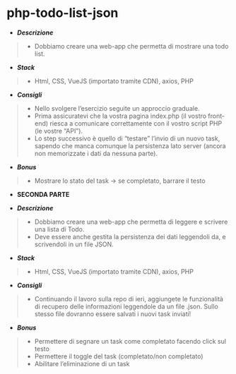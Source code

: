 
# php-todo-list-json  

* ***Descrizione***  
> - Dobbiamo creare una web-app che permetta di mostrare una todo list.  

* ***Stack***  
> - Html, CSS, VueJS (importato tramite CDN), axios, PHP  

* ***Consigli***  
> - Nello svolgere l’esercizio seguite un approccio graduale.  
> - Prima assicuratevi che la vostra pagina index.php (il vostro front-end) riesca a comunicare correttamente con il vostro script PHP (le vostre “API”).  
> - Lo step successivo è quello di “testare” l’invio di un nuovo task, sapendo che manca comunque la persistenza lato server (ancora non memorizzate i dati da nessuna parte).  

* ***Bonus***  
> - Mostrare lo stato del task → se completato, barrare il testo  


* **SECONDA PARTE**  

* ***Descrizione***  
> - Dobbiamo creare una web-app che permetta di leggere e scrivere una lista di Todo.  
> - Deve essere anche gestita la persistenza dei dati leggendoli da, e scrivendoli in un file JSON.  

* ***Stack***  
> - Html, CSS, VueJS (importato tramite CDN), axios, PHP  

* ***Consigli***  
> - Continuando il lavoro sulla repo di ieri, aggiungete le funzionalità di recupero delle informazioni leggendole da un file .json. Sullo stesso file dovranno essere salvati i nuovi task inviati!  

* ***Bonus***
> - Permettere di segnare un task come completato facendo click sul testo  
> - Permettere il toggle del task (completato/non completato)  
> - Abilitare l’eliminazione di un task
